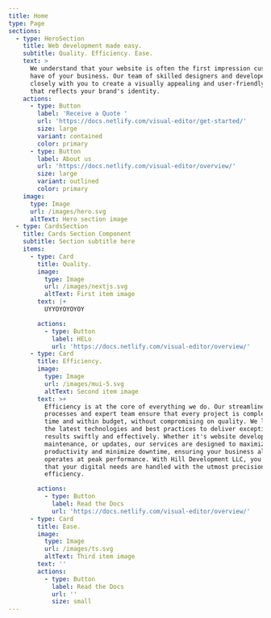 ```yaml
---
title: Home
type: Page
sections:
  - type: HeroSection
    title: Web development made easy.
    subtitle: Quality. Efficiency. Ease.
    text: >
      We understand that your website is often the first impression customers
      have of your business. Our team of skilled designers and developers work
      closely with you to create a visually appealing and user-friendly website
      that reflects your brand's identity.
    actions:
      - type: Button
        label: 'Receive a Quote '
        url: 'https://docs.netlify.com/visual-editor/get-started/'
        size: large
        variant: contained
        color: primary
      - type: Button
        label: About us
        url: 'https://docs.netlify.com/visual-editor/overview/'
        size: large
        variant: outlined
        color: primary
    image:
      type: Image
      url: /images/hero.svg
      altText: Hero section image
  - type: CardsSection
    title: Cards Section Component
    subtitle: Section subtitle here
    items:
      - type: Card
        title: Quality.
        image:
          type: Image
          url: /images/nextjs.svg
          altText: First item image
        text: |+
          UYYOYOYOYOY

        actions:
          - type: Button
            label: HELo
            url: 'https://docs.netlify.com/visual-editor/overview/'
      - type: Card
        title: Efficiency.
        image:
          type: Image
          url: /images/mui-5.svg
          altText: Second item image
        text: >+
          Efficiency is at the core of everything we do. Our streamlined
          processes and expert team ensure that every project is completed on
          time and within budget, without compromising on quality. We leverage
          the latest technologies and best practices to deliver exceptional
          results swiftly and effectively. Whether it's website development,
          maintenance, or updates, our services are designed to maximize
          productivity and minimize downtime, ensuring your business always
          operates at peak performance. With Hill Development LLC, you can trust
          that your digital needs are handled with the utmost precision and
          efficiency.

        actions:
          - type: Button
            label: Read the Docs
            url: 'https://docs.netlify.com/visual-editor/overview/'
      - type: Card
        title: Ease.
        image:
          type: Image
          url: /images/ts.svg
          altText: Third item image
        text: ''
        actions:
          - type: Button
            label: Read the Docs
            url: ''
            size: small
---
```

